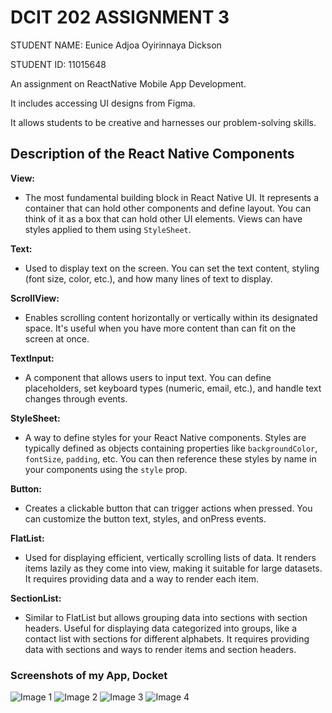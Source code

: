 # DCIT 202 ASSIGNMENT 3
STUDENT NAME: Eunice Adjoa Oyirinnaya Dickson

STUDENT ID: 11015648

An assignment on ReactNative Mobile App Development. 

It includes accessing UI designs from Figma. 

It allows students to be creative and harnesses our problem-solving skills. 

## Description of the React Native Components

**View:**

* The most fundamental building block in React Native UI. It represents a container that can hold other components and define layout. You can think of it as a box that can hold other UI elements. Views can have styles applied to them using `StyleSheet`.

**Text:**

* Used to display text on the screen. You can set the text content, styling (font size, color, etc.), and how many lines of text to display.

**ScrollView:**

* Enables scrolling content horizontally or vertically within its designated space. It's useful when you have more content than can fit on the screen at once.

**TextInput:**

* A component that allows users to input text. You can define placeholders, set keyboard types (numeric, email, etc.), and handle text changes through events.

**StyleSheet:**

* A way to define styles for your React Native components. Styles are typically defined as objects containing properties like `backgroundColor`, `fontSize`, `padding`, etc. You can then reference these styles by name in your components using the `style` prop.

**Button:**

* Creates a clickable button that can trigger actions when pressed. You can customize the button text, styles, and onPress events.

**FlatList:**

* Used for displaying efficient, vertically scrolling lists of data. It renders items lazily as they come into view, making it suitable for large datasets. It requires providing data and a way to render each item.

**SectionList:**

* Similar to FlatList but allows grouping data into sections with section headers. Useful for displaying data categorized into groups, like a contact list with sections for different alphabets. It requires providing data with sections and ways to render items and section headers. 

### Screenshots of my App, Docket

![Image 1](<Screenshot 1.png>)
![Image 2](<Screenshot 2.png>)
![Image 3](<Screenshot 3.png>)
![Image 4](<Screenshot 4.png>)